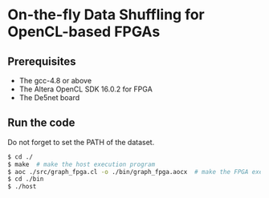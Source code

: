 # On-the-fly Data Shuffling for OpenCL-based FPGAs

## Prerequisites
* The gcc-4.8 or above
* The Altera OpenCL SDK 16.0.2 for FPGA 
* The De5net board 

## Run the code

Do not forget to set the PATH of the dataset. 

```sh
$ cd ./
$ make  # make the host execution program
$ aoc ./src/graph_fpga.cl -o ./bin/graph_fpga.aocx  # make the FPGA execution program. It takes time.
$ cd ./bin
$ ./host
```
